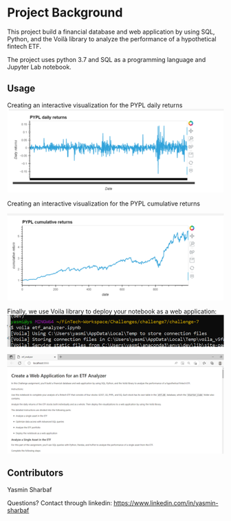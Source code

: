 # Project Background

 This project build a financial database and web application by using SQL, Python, and the Voilà library to analyze the performance of a hypothetical fintech ETF.

 The project uses python 3.7 and SQL as a programming language and Jupyter Lab notebook. 

 ## Usage
Creating an interactive visualization for the PYPL daily returns
 ![pypl daily return](img/pyplReturn.png)

Creating an interactive visualization for the PYPL cumulative returns

 ![pypl cumulative  return](img/pyplCumul.png)


Finally, we use Voila library to deploy your notebook as a web application:
 ![pypl cumulative  return](img/voila.png)

![pypl cumulative  return](img/viola%20web.png)


## Contributors

Yasmin Sharbaf

Questions? Contact through linkedin:
https://www.linkedin.com/in/yasmin-sharbaf


